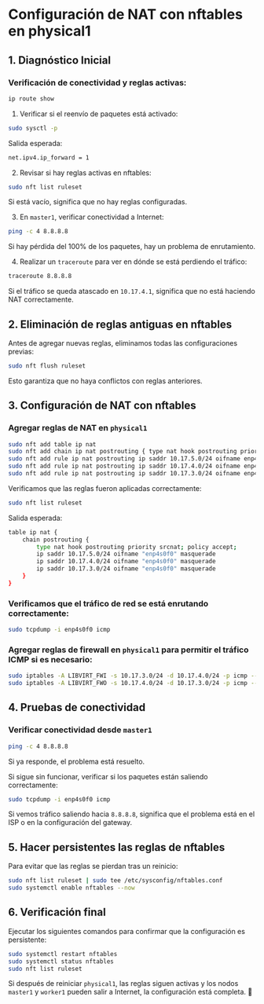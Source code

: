 # Configuración de NAT con nftables en physical1

## 1. Diagnóstico Inicial

### Verificación de conectividad y reglas activas:

   ```bash
   ip route show
   ```

1. Verificar si el reenvío de paquetes está activado:
   
```bash
sudo sysctl -p
```

Salida esperada:

```bash
net.ipv4.ip_forward = 1
```
2. Revisar si hay reglas activas en nftables:
   
```bash
sudo nft list ruleset
```
Si está vacío, significa que no hay reglas configuradas.

3. En `master1`, verificar conectividad a Internet:
   
```bash
ping -c 4 8.8.8.8
```

Si hay pérdida del 100% de los paquetes, hay un problema de enrutamiento.


4. Realizar un `traceroute` para ver en dónde se está perdiendo el tráfico:
   

```bash
traceroute 8.8.8.8
```
   
Si el tráfico se queda atascado en `10.17.4.1`, significa que no está haciendo NAT correctamente.

## 2. Eliminación de reglas antiguas en nftables

Antes de agregar nuevas reglas, eliminamos todas las configuraciones previas:

```bash
sudo nft flush ruleset
```

Esto garantiza que no haya conflictos con reglas anteriores.

## 3. Configuración de NAT con nftables

### Agregar reglas de NAT en `physical1`

```bash
sudo nft add table ip nat
sudo nft add chain ip nat postrouting { type nat hook postrouting priority 100 \; }
sudo nft add rule ip nat postrouting ip saddr 10.17.5.0/24 oifname enp4s0f0 masquerade
sudo nft add rule ip nat postrouting ip saddr 10.17.4.0/24 oifname enp4s0f0 masquerade
sudo nft add rule ip nat postrouting ip saddr 10.17.3.0/24 oifname enp4s0f0 masquerade
```

Verificamos que las reglas fueron aplicadas correctamente:

```bash
sudo nft list ruleset
```

Salida esperada:

```bash
table ip nat {
    chain postrouting {
        type nat hook postrouting priority srcnat; policy accept;
        ip saddr 10.17.5.0/24 oifname "enp4s0f0" masquerade
        ip saddr 10.17.4.0/24 oifname "enp4s0f0" masquerade
        ip saddr 10.17.3.0/24 oifname "enp4s0f0" masquerade
    }
}
```

### Verificamos que el tráfico de red se está enrutando correctamente:

```bash
sudo tcpdump -i enp4s0f0 icmp
```

### Agregar reglas de firewall en `physical1` para permitir el tráfico ICMP si es necesario:

```bash
sudo iptables -A LIBVIRT_FWI -s 10.17.3.0/24 -d 10.17.4.0/24 -p icmp --icmp-type echo-request -j ACCEPT
sudo iptables -A LIBVIRT_FWO -s 10.17.4.0/24 -d 10.17.3.0/24 -p icmp --icmp-type echo-request -j ACCEPT
```




## 4. Pruebas de conectividad

### Verificar conectividad desde `master1`

```bash
ping -c 4 8.8.8.8
```

Si ya responde, el problema está resuelto.

Si sigue sin funcionar, verificar si los paquetes están saliendo correctamente:

```bash
sudo tcpdump -i enp4s0f0 icmp
```

Si vemos tráfico saliendo hacia `8.8.8.8`, significa que el problema está en el ISP o en la configuración del gateway.

## 5. Hacer persistentes las reglas de nftables

Para evitar que las reglas se pierdan tras un reinicio:

```bash
sudo nft list ruleset | sudo tee /etc/sysconfig/nftables.conf
sudo systemctl enable nftables --now
```

## 6. Verificación final

Ejecutar los siguientes comandos para confirmar que la configuración es persistente:

```bash
sudo systemctl restart nftables
sudo systemctl status nftables
sudo nft list ruleset
```

Si después de reiniciar `physical1`, las reglas siguen activas y los nodos `master1` y `worker1` pueden salir a Internet, la configuración está completa. 🚀

